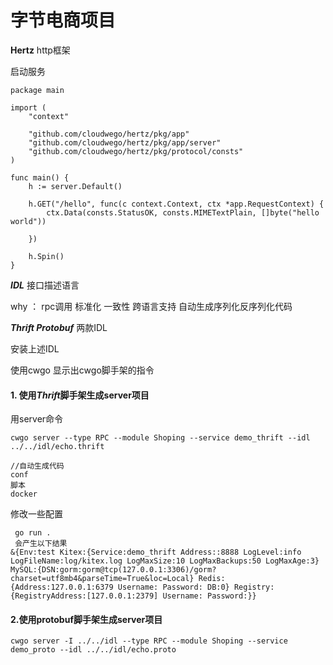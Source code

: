# 字节电商项目



**Hertz** http框架

启动服务

~~~
package main

import (
	"context"

	"github.com/cloudwego/hertz/pkg/app"
	"github.com/cloudwego/hertz/pkg/app/server"
	"github.com/cloudwego/hertz/pkg/protocol/consts"
)

func main() {
	h := server.Default()

	h.GET("/hello", func(c context.Context, ctx *app.RequestContext) {
		ctx.Data(consts.StatusOK, consts.MIMETextPlain, []byte("hello world"))

	})

	h.Spin()
}

~~~





***IDL*** 接口描述语言

why ： rpc调用  标准化  一致性  跨语言支持  自动生成序列化反序列化代码



***Thrift*   *Protobuf***     两款IDL

安装上述IDL

使用cwgo 显示出cwgo脚手架的指令



#### 1. 使用***Thrift***脚手架生成server项目

 用server命令

~~~shell
cwgo server --type RPC --module Shoping --service demo_thrift --idl ../../idl/echo.thrift

//自动生成代码
conf
脚本
docker
~~~

修改一些配置

~~~shell
 go run .
 会产生以下结果
&{Env:test Kitex:{Service:demo_thrift Address::8888 LogLevel:info LogFileName:log/kitex.log LogMaxSize:10 LogMaxBackups:50 LogMaxAge:3} MySQL:{DSN:gorm:gorm@tcp(127.0.0.1:3306)/gorm?charset=utf8mb4&parseTime=True&loc=Local} Redis:{Address:127.0.0.1:6379 Username: Password: DB:0} Registry:{RegistryAddress:[127.0.0.1:2379] Username: Password:}}

~~~



#### 2.使用protobuf脚手架生成server项目

~~~
cwgo server -I ../../idl --type RPC --module Shoping --service demo_proto --idl ../../idl/echo.proto

~~~


